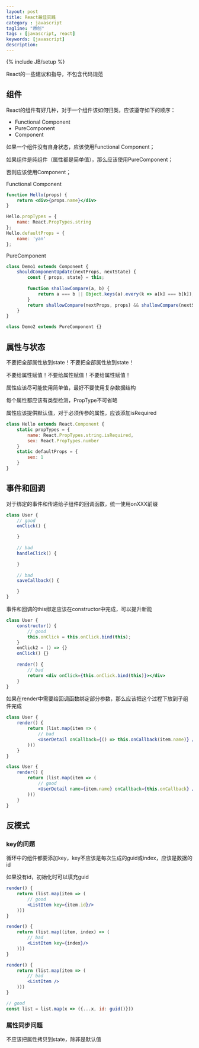 ```yaml
---
layout: post
title: React最佳实践
category : javascript
tagline: "原创"
tags : [javascript, react]
keywords: [javascript]
description: 
---
```

{% include JB/setup %}

React的一些建议和指导，不包含代码规范

## 组件
React的组件有好几种，对于一个组件该如何归类，应该遵守如下的顺序：

- Functional Component
- PureComponent
- Component

如果一个组件没有自身状态，应该使用Functional Component；

如果组件是纯组件（属性都是简单值），那么应该使用PureComponent；

否则应该使用Component；

Functional Component

```jsx
function Hello(props) {
    return <div>{props.name}</div>
}

Hello.propTypes = {
    name: React.PropTypes.string
};
Hello.defaultProps = {
    name: 'yan'
};
```

PureComponent

```jsx
class Demo1 extends Component {
    shouldComponentUpdate(nextProps, nextState) {
        const { props, state} = this;
        
        function shallowCompare(a, b) {
            return a === b || Object.keys(a).every(k => a[k] === b[k]);
        }
        return shallowCompare(nextProps, props) && shallowCompare(nextState, state);
    }
}

class Demo2 extends PureComponent {}
```

## 属性与状态
不要把全部属性放到state！不要把全部属性放到state！

不要给属性赋值！不要给属性赋值！不要给属性赋值！

属性应该尽可能使用简单值，最好不要使用复杂数据结构

每个属性都应该有类型检测，PropType不可省略

属性应该提供默认值，对于必须传参的属性，应该添加isRequired

```jsx
class Hello extends React.Component {
    static propTypes = {
        name: React.PropTypes.string.isRequired,
        sex: React.PropTypes.number
    }
    static defaultProps = {
        sex: 1
    }
}
```
## 事件和回调
对于绑定的事件和传递给子组件的回调函数，统一使用onXXX前缀

```jsx
class User {
    // good
    onClick() {

    }
    
    // bad
    handleClick() {

    }
    
    // bad
    saveCallback() {

    }
}
```

事件和回调的this绑定应该在constructor中完成，可以提升新能

```jsx
class User {
    constructor() {
        // good
        this.onClick = this.onClick.bind(this);
    }
    onClick2 = () => {}
    onClick() {}
    
    render() {
        // bad
        return <div onClick={this.onClick.bind(this)}></div>
    }
}
```

如果在render中需要给回调函数绑定部分参数，那么应该把这个过程下放到子组件完成

```jsx
class User {
    render() {
        return (list.map(item => (
            // bad
            <UserDetail onCallback={() => this.onCallback(item.name)} />
        )))
    }
}

class User {
    render() {
        return (list.map(item => (
            // good
            <UserDetail name={item.name} onCallback={this.onCallback} />
        )))
    }
}
```

## 反模式

### key的问题
循环中的组件都要添加key，key不应该是每次生成的guid或index，应该是数据的id

如果没有id，初始化时可以填充guid

```jsx
render() {
    return (list.map(item => (
        // good
        <ListItem key={item.id}/>
    )))
}

render() {
    return (list.map((item, index) => (
        // bad
        <ListItem key={index}/>
    )))
}

render() {
    return (list.map(item => (
        // bad
        <ListItem />
    )))
}

// good
const list = list.map(x => ({...x, id: guid()}))
```

### 属性同步问题
不应该把属性拷贝到state，除非是默认值
